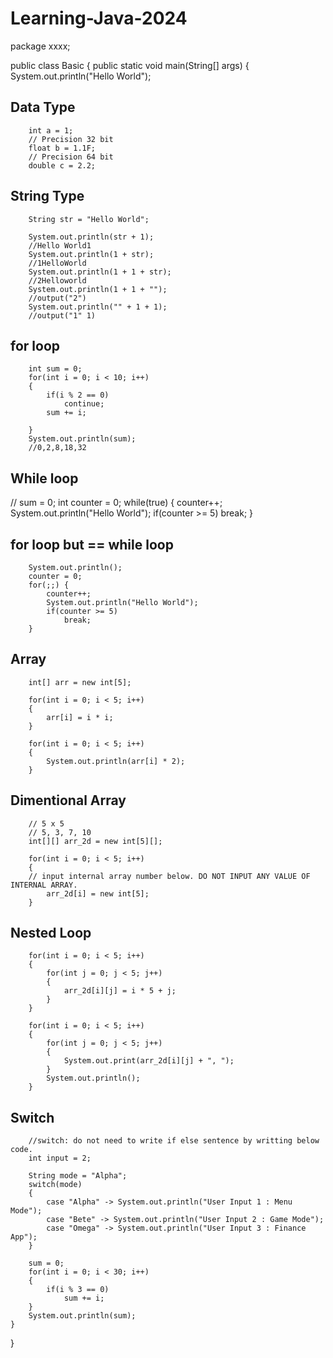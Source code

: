 # Learning-Java-2024

package xxxx;

public class Basic {
    public static void main(String[] args)
    {
        System.out.println("Hello World");
## Data Type
        int a = 1;
        // Precision 32 bit
        float b = 1.1F;
        // Precision 64 bit
        double c = 2.2;
## String Type
        String str = "Hello World";

        System.out.println(str + 1);
        //Hello World1
        System.out.println(1 + str);
        //1HelloWorld
        System.out.println(1 + 1 + str);
        //2Helloworld
        System.out.println(1 + 1 + "");
        //output("2")
        System.out.println("" + 1 + 1);
        //output("1" 1)
## for loop
        int sum = 0;
        for(int i = 0; i < 10; i++)
        {
            if(i % 2 == 0)
                continue;
            sum += i;

        }
        System.out.println(sum);
        //0,2,8,18,32
## While loop
//        sum = 0;
        int counter = 0;
        while(true)
        {
            counter++;
            System.out.println("Hello World");
            if(counter >= 5)
                break;
        }
## for loop but == while loop
        System.out.println();
        counter = 0;
        for(;;) {
            counter++;
            System.out.println("Hello World");
            if(counter >= 5)
                break;
        }
## Array
        int[] arr = new int[5];

        for(int i = 0; i < 5; i++)
        {
            arr[i] = i * i;
        }

        for(int i = 0; i < 5; i++)
        {
            System.out.println(arr[i] * 2);
        }
## Dimentional Array
        // 5 x 5
        // 5, 3, 7, 10
        int[][] arr_2d = new int[5][];

        for(int i = 0; i < 5; i++)
        {
        // input internal array number below. DO NOT INPUT ANY VALUE OF INTERNAL ARRAY.
            arr_2d[i] = new int[5];
        }
## Nested Loop
        for(int i = 0; i < 5; i++)
        {
            for(int j = 0; j < 5; j++)
            {
                arr_2d[i][j] = i * 5 + j;
            }
        }

        for(int i = 0; i < 5; i++)
        {
            for(int j = 0; j < 5; j++)
            {
                System.out.print(arr_2d[i][j] + ", ");
            }
            System.out.println();
        }
## Switch
        //switch: do not need to write if else sentence by writting below code.
        int input = 2;

        String mode = "Alpha";
        switch(mode)
        {
            case "Alpha" -> System.out.println("User Input 1 : Menu Mode");
            case "Bete" -> System.out.println("User Input 2 : Game Mode");
            case "Omega" -> System.out.println("User Input 3 : Finance App");
        }

        sum = 0;
        for(int i = 0; i < 30; i++)
        {
            if(i % 3 == 0)
                sum += i;
        }
        System.out.println(sum);
    }
}
